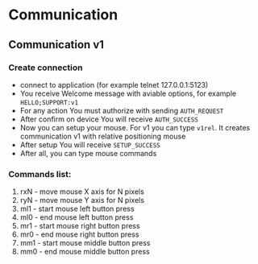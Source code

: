 # Communication

## Communication v1
### Create connection
* connect to application (for example telnet 127.0.0.1:5123) 
* You receive Welcome message with aviable options, for example `HELLO;SUPPORT:v1`
* For any action You must authorize with sending `AUTH_REQUEST`
* After confirm on device You will receive `AUTH_SUCCESS`
* Now you can setup your mouse. For v1 you can type `v1rel`. It creates communication v1 with relative positioning mouse 
* After setup You will receive `SETUP_SUCCESS`
* After all, you can type mouse commands

### Commands list:
1. rxN - move mouse X axis for N pixels
2. ryN - move mouse Y axis for N pixels
3. ml1 - start mouse left button press
4. ml0 - end mouse left button press
5. mr1 - start mouse right button press
6. mr0 - end mouse right button press
7. mm1 - start mouse middle button press
8. mm0 - end mouse middle button press